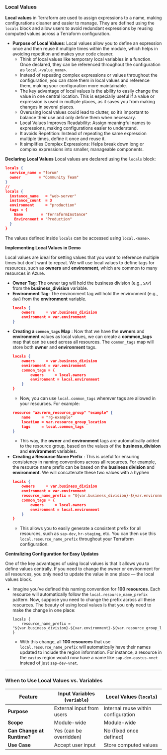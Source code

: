 ### **Local Values**

**Local values** in Terraform are used to assign expressions to a name, making configurations cleaner and easier to manage. They are defined using the `locals` block and allow users to avoid redundant expressions by reusing computed values across a Terraform configuration.

- **Purpose of Local Values**: Local values allow you to define an expression once and then reuse it multiple times within the module, which helps in avoiding repetition and makes your code cleaner.
    - Think of local values like temporary local variables in a function. Once declared, they can be referenced throughout the configuration as `local.<value_name>`.
    - Instead of repeating complex expressions or values throughout the configuration, you can store them in local values and reference them, making your configuration more maintainable.
   - The key advantage of local values is the ability to easily change the value in one central location. This is especially useful if a value or expression is used in multiple places, as it saves you from making changes in several places.
    - Overusing local values could lead to clutter, so it’s important to balance their use and only define them when necessary.
    - Local Values Improves Readability: Assign meaningful names to expressions, making configurations easier to understand.
    - It avoids Repetition: Instead of repeating the same expression multiple times, define it once and reuse it.
    - It simplifies Complex Expressions: Helps break down long or complex expressions into smaller, manageable components.

**Declaring Local Values**
Local values are declared using the `locals` block:
```json
locals {
  service_name = "forum"
  owner        = "Community Team"
}
//
locals {
  instance_name   = "web-server"
  instance_count  = 3
  environment     = "production"
  tags = {
    Name        = "TerraformInstance"
    Environment = "Production"
  }
}
```
The values defined inside `locals` can be accessed using `local.<name>`.

**Implementing Local Values in Demo**

Local values are ideal for setting values that you want to reference multiple times but don't want to repeat. We will use local values to define tags for resources, such as **owners** and **environment**, which are common to many resources in Azure.
- **Owner Tag**: The owner tag will hold the business division (e.g., `SAP`) from the **business_division** variable.
- **Environment Tag**: The environment tag will hold the environment (e.g., `dev`) from the **environment** variable.
    ```json
    locals {
        owners     = var.business_division
        environment = var.environment
    }
    ```
- **Creating a `common_tags` Map** : Now that we have the **owners** and **environment** values as local values, we can create a **common_tags** map that can be used across all resources. The `common_tags` map will store both **owner** and **environment** tags.
    ```json
    locals {
        owners     = var.business_division
        environment = var.environment
        common_tags = {
            owners     = local.owners
            environment = local.environment
        }
    }
    ```
    - Now, you can use `local.common_tags` wherever tags are allowed in your resources. For example:
    ```json
    resource "azurerm_resource_group" "example" {
        name     = "rg-example"
        location = var.resource_group_location
        tags     = local.common_tags
    }
    ```
    - This way, the **owner** and **environment** tags are automatically added to the resource group, based on the values of the **business_division** and **environment** variables.
- **Creating a Resource Name Prefix** : This is useful for ensuring consistency in naming conventions across all resources. For example, the resource name prefix can be based on the **business division** and **environment**. We will concatenate these two values with a hyphen
    ```json
    locals {
        owners     = var.business_division
        environment = var.environment
        resource_name_prefix = "${var.business_division}-${var.environment}"
        common_tags = {
            owners     = local.owners
            environment = local.environment
        }
    }
    ```
    - This allows you to easily generate a consistent prefix for all resources, such as `sap-dev`, `hr-staging`, etc. You can then use this `local.resource_name_prefix` throughout your Terraform configuration.

**Centralizing Configuration for Easy Updates**

One of the key advantages of using local values is that it allows you to define values centrally. If you need to change the owner or environment for all resources, you only need to update the value in one place — the local values block.

- Imagine you’ve defined this naming convention for **100 resources**. Each resource will automatically follow the `local.resource_name_prefix` pattern. Now, suppose you need to change the prefix across all these resources. The beauty of using local values is that you only need to make the change in one place:
    ```hcl
    locals {
        resource_name_prefix = "${var.business_division}-${var.environment}-${var.resource_group_location}"
    }
    ```
    - With this change, all **100 resources** that use `local.resource_name_prefix` will automatically have their names updated to include the region information. For instance, a resource in the `eastus` region would now have a name like `sap-dev-eastus-vnet` instead of just `sap-dev-vnet`.

---

### **When to Use Local Values vs. Variables**
| Feature            | Input Variables (`variable`) | Local Values (`locals`) |
|--------------------|----------------------------|-------------------------|
| **Purpose**       | External input from users  | Internal reuse within configuration |
| **Scope**         | Module-wide                | Module-wide |
| **Can Change at Runtime?** | Yes (can be overridden) | No (fixed once defined) |
| **Use Case**      | Accept user input          | Store computed values |

